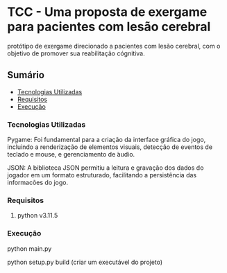 # TCC - Uma proposta de exergame para pacientes com lesão cerebral

protótipo de exergame direcionado a pacientes com lesão cerebral, com o objetivo de promover sua reabilitação cógnitiva.

## Sumário

- [Tecnologias Utilizadas](#tecnologias-utilizadas)
- [Requisitos](#requisitos)
- [Execução](#execução)

### Tecnologias Utilizadas

Pygame: Foi fundamental para a criação da interface gráfica do jogo, incluindo a renderização de elementos visuais, detecção de eventos de teclado e mouse, e gerenciamento de ́audio.

JSON: A biblioteca JSON permitiu a leitura e gravação dos dados do jogador em um formato estruturado, facilitando a persistência das informacões do jogo.

### Requisitos

1. python v3.11.5

### Execução

python main.py

python setup.py build (criar um executável do projeto)
